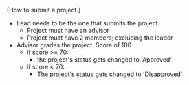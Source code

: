 {How to submit a project.}
- Lead needs to be the one that submits the project. 
  - Project must have an advisor
  - Project must have 2 members; excluding the leader
- Advisor grades the project. Score of 100
  - if score >= 70: 
    - the project's status gets changed to 'Approved'
  - if score < 70:
    - The project's status gets changed to 'Disapproved'